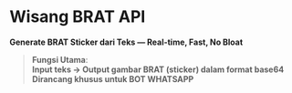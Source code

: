 # Wisang BRAT API  
**Generate BRAT Sticker dari Teks — Real-time, Fast, No Bloat**

> **Fungsi Utama**:  
> **Input teks → Output gambar BRAT (sticker) dalam format base64**  
> **Dirancang khusus untuk BOT WHATSAPP**
